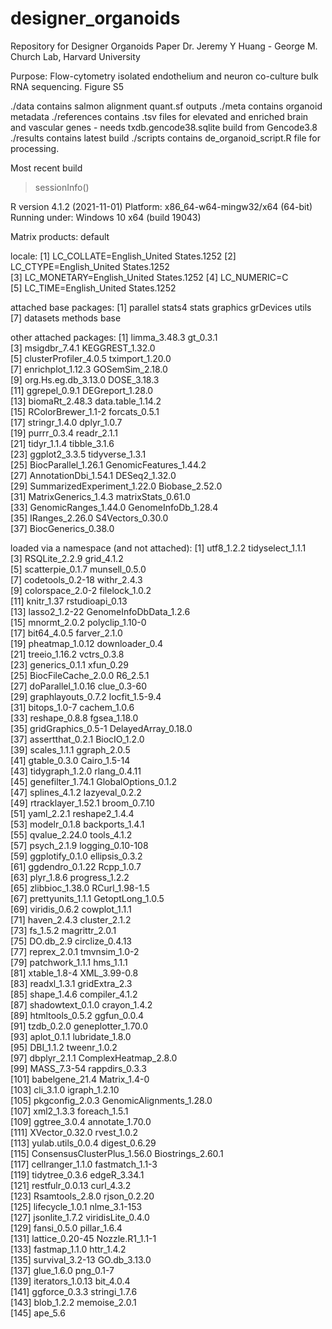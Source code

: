 # designer_organoids
Repository for Designer Organoids Paper
Dr. Jeremy Y Huang - George M. Church Lab, Harvard University

Purpose: 
Flow-cytometry isolated endothelium and neuron co-culture bulk RNA sequencing. Figure S5 

./data contains salmon alignment quant.sf outputs 
./meta contains organoid metadata
./references contains .tsv files for elevated and enriched brain and vascular genes
	- needs txdb.gencode38.sqlite build from Gencode3.8 
./results contains latest build
./scripts contains de_organoid_script.R file for processing.


Most recent build

>sessionInfo()

R version 4.1.2 (2021-11-01)
Platform: x86_64-w64-mingw32/x64 (64-bit)
Running under: Windows 10 x64 (build 19043)

Matrix products: default

locale:
[1] LC_COLLATE=English_United States.1252 
[2] LC_CTYPE=English_United States.1252   
[3] LC_MONETARY=English_United States.1252
[4] LC_NUMERIC=C                          
[5] LC_TIME=English_United States.1252    

attached base packages:
[1] parallel  stats4    stats     graphics  grDevices utils    
[7] datasets  methods   base     

other attached packages:
 [1] limma_3.48.3                gt_0.3.1                   
 [3] msigdbr_7.4.1               KEGGREST_1.32.0            
 [5] clusterProfiler_4.0.5       tximport_1.20.0            
 [7] enrichplot_1.12.3           GOSemSim_2.18.0            
 [9] org.Hs.eg.db_3.13.0         DOSE_3.18.3                
[11] ggrepel_0.9.1               DEGreport_1.28.0           
[13] biomaRt_2.48.3              data.table_1.14.2          
[15] RColorBrewer_1.1-2          forcats_0.5.1              
[17] stringr_1.4.0               dplyr_1.0.7                
[19] purrr_0.3.4                 readr_2.1.1                
[21] tidyr_1.1.4                 tibble_3.1.6               
[23] ggplot2_3.3.5               tidyverse_1.3.1            
[25] BiocParallel_1.26.1         GenomicFeatures_1.44.2     
[27] AnnotationDbi_1.54.1        DESeq2_1.32.0              
[29] SummarizedExperiment_1.22.0 Biobase_2.52.0             
[31] MatrixGenerics_1.4.3        matrixStats_0.61.0         
[33] GenomicRanges_1.44.0        GenomeInfoDb_1.28.4        
[35] IRanges_2.26.0              S4Vectors_0.30.0           
[37] BiocGenerics_0.38.0        

loaded via a namespace (and not attached):
  [1] utf8_1.2.2                  tidyselect_1.1.1           
  [3] RSQLite_2.2.9               grid_4.1.2                 
  [5] scatterpie_0.1.7            munsell_0.5.0              
  [7] codetools_0.2-18            withr_2.4.3                
  [9] colorspace_2.0-2            filelock_1.0.2             
 [11] knitr_1.37                  rstudioapi_0.13            
 [13] lasso2_1.2-22               GenomeInfoDbData_1.2.6     
 [15] mnormt_2.0.2                polyclip_1.10-0            
 [17] bit64_4.0.5                 farver_2.1.0               
 [19] pheatmap_1.0.12             downloader_0.4             
 [21] treeio_1.16.2               vctrs_0.3.8                
 [23] generics_0.1.1              xfun_0.29                  
 [25] BiocFileCache_2.0.0         R6_2.5.1                   
 [27] doParallel_1.0.16           clue_0.3-60                
 [29] graphlayouts_0.7.2          locfit_1.5-9.4             
 [31] bitops_1.0-7                cachem_1.0.6               
 [33] reshape_0.8.8               fgsea_1.18.0               
 [35] gridGraphics_0.5-1          DelayedArray_0.18.0        
 [37] assertthat_0.2.1            BiocIO_1.2.0               
 [39] scales_1.1.1                ggraph_2.0.5               
 [41] gtable_0.3.0                Cairo_1.5-14               
 [43] tidygraph_1.2.0             rlang_0.4.11               
 [45] genefilter_1.74.1           GlobalOptions_0.1.2        
 [47] splines_4.1.2               lazyeval_0.2.2             
 [49] rtracklayer_1.52.1          broom_0.7.10               
 [51] yaml_2.2.1                  reshape2_1.4.4             
 [53] modelr_0.1.8                backports_1.4.1            
 [55] qvalue_2.24.0               tools_4.1.2                
 [57] psych_2.1.9                 logging_0.10-108           
 [59] ggplotify_0.1.0             ellipsis_0.3.2             
 [61] ggdendro_0.1.22             Rcpp_1.0.7                 
 [63] plyr_1.8.6                  progress_1.2.2             
 [65] zlibbioc_1.38.0             RCurl_1.98-1.5             
 [67] prettyunits_1.1.1           GetoptLong_1.0.5           
 [69] viridis_0.6.2               cowplot_1.1.1              
 [71] haven_2.4.3                 cluster_2.1.2              
 [73] fs_1.5.2                    magrittr_2.0.1             
 [75] DO.db_2.9                   circlize_0.4.13            
 [77] reprex_2.0.1                tmvnsim_1.0-2              
 [79] patchwork_1.1.1             hms_1.1.1                  
 [81] xtable_1.8-4                XML_3.99-0.8               
 [83] readxl_1.3.1                gridExtra_2.3              
 [85] shape_1.4.6                 compiler_4.1.2             
 [87] shadowtext_0.1.0            crayon_1.4.2               
 [89] htmltools_0.5.2             ggfun_0.0.4                
 [91] tzdb_0.2.0                  geneplotter_1.70.0         
 [93] aplot_0.1.1                 lubridate_1.8.0            
 [95] DBI_1.1.2                   tweenr_1.0.2               
 [97] dbplyr_2.1.1                ComplexHeatmap_2.8.0       
 [99] MASS_7.3-54                 rappdirs_0.3.3             
[101] babelgene_21.4              Matrix_1.4-0               
[103] cli_3.1.0                   igraph_1.2.10              
[105] pkgconfig_2.0.3             GenomicAlignments_1.28.0   
[107] xml2_1.3.3                  foreach_1.5.1              
[109] ggtree_3.0.4                annotate_1.70.0            
[111] XVector_0.32.0              rvest_1.0.2                
[113] yulab.utils_0.0.4           digest_0.6.29              
[115] ConsensusClusterPlus_1.56.0 Biostrings_2.60.1          
[117] cellranger_1.1.0            fastmatch_1.1-3            
[119] tidytree_0.3.6              edgeR_3.34.1               
[121] restfulr_0.0.13             curl_4.3.2                 
[123] Rsamtools_2.8.0             rjson_0.2.20               
[125] lifecycle_1.0.1             nlme_3.1-153               
[127] jsonlite_1.7.2              viridisLite_0.4.0          
[129] fansi_0.5.0                 pillar_1.6.4               
[131] lattice_0.20-45             Nozzle.R1_1.1-1            
[133] fastmap_1.1.0               httr_1.4.2                 
[135] survival_3.2-13             GO.db_3.13.0               
[137] glue_1.6.0                  png_0.1-7                  
[139] iterators_1.0.13            bit_4.0.4                  
[141] ggforce_0.3.3               stringi_1.7.6              
[143] blob_1.2.2                  memoise_2.0.1              
[145] ape_5.6                    